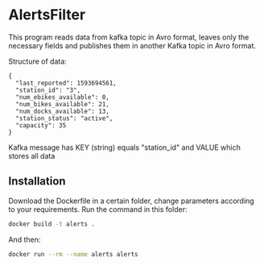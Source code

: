 # AlertsFilter

This program reads data from kafka topic in Avro format, leaves only the necessary fields and publishes them in another Kafka topic in Avro format.

Structure of data:
```
{
  "last_reported": 1593694561,
  "station_id": "3",
  "num_ebikes_available": 0,
  "num_bikes_available": 21,
  "num_docks_available": 13,
  "station_status": "active",
  "capacity": 35
}
```

Kafka message has KEY (string) equals "station_id" and VALUE which stores all data

## Installation

Download the Dockerfile in a certain folder, change parameters according to your requirements. Run the command in this folder:

```bash
docker build -t alerts .
```
And then:

```bash
docker run --rm --name alerts alerts
```
